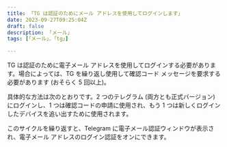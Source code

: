 ```yaml
---
title: 「TG は認証のためにメール アドレスを使用してログインします」
date: 2023-09-27T09:25:04Z
draft: false
description: 「メール」
tags: [「メール」、「tg」]

---
```

TG は認証のために電子メール アドレスを使用してログインする必要があります。場合によっては、TG を繰り返し使用して確認コード メッセージを要求する必要があります (おそらく 5 回以上)。

具体的な方法は次のとおりです。2 つのテレグラム (両方とも正式バージョン) にログインし、1 つは確認コードの申請に使用され、もう 1 つは新しくログインしたデバイスを追い出すために使用されます。

このサイクルを繰り返すと、Telegram に電子メール認証ウィンドウが表示され、電子メール アドレスのログイン認証をオンにできます。